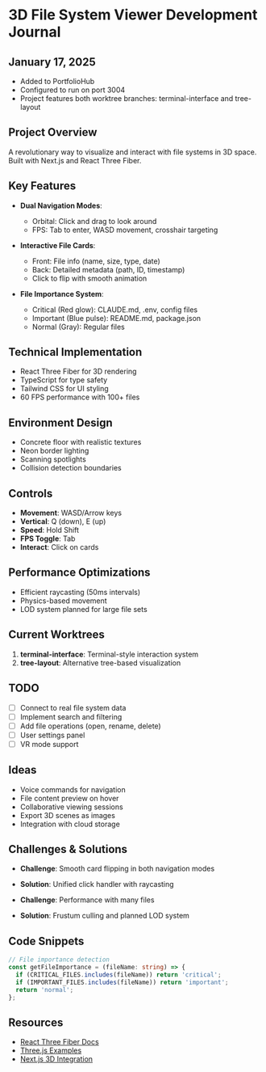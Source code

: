 # 3D File System Viewer Development Journal

## January 17, 2025
- Added to PortfolioHub
- Configured to run on port 3004
- Project features both worktree branches: terminal-interface and tree-layout

## Project Overview
A revolutionary way to visualize and interact with file systems in 3D space. Built with Next.js and React Three Fiber.

## Key Features
- **Dual Navigation Modes**:
  - Orbital: Click and drag to look around
  - FPS: Tab to enter, WASD movement, crosshair targeting
  
- **Interactive File Cards**:
  - Front: File info (name, size, type, date)
  - Back: Detailed metadata (path, ID, timestamp)
  - Click to flip with smooth animation

- **File Importance System**:
  - Critical (Red glow): CLAUDE.md, .env, config files
  - Important (Blue pulse): README.md, package.json
  - Normal (Gray): Regular files

## Technical Implementation
- React Three Fiber for 3D rendering
- TypeScript for type safety
- Tailwind CSS for UI styling
- 60 FPS performance with 100+ files

## Environment Design
- Concrete floor with realistic textures
- Neon border lighting
- Scanning spotlights
- Collision detection boundaries

## Controls
- **Movement**: WASD/Arrow keys
- **Vertical**: Q (down), E (up)
- **Speed**: Hold Shift
- **FPS Toggle**: Tab
- **Interact**: Click on cards

## Performance Optimizations
- Efficient raycasting (50ms intervals)
- Physics-based movement
- LOD system planned for large file sets

## Current Worktrees
1. **terminal-interface**: Terminal-style interaction system
2. **tree-layout**: Alternative tree-based visualization

## TODO
- [ ] Connect to real file system data
- [ ] Implement search and filtering
- [ ] Add file operations (open, rename, delete)
- [ ] User settings panel
- [ ] VR mode support

## Ideas
- Voice commands for navigation
- File content preview on hover
- Collaborative viewing sessions
- Export 3D scenes as images
- Integration with cloud storage

## Challenges & Solutions
- **Challenge**: Smooth card flipping in both navigation modes
- **Solution**: Unified click handler with raycasting

- **Challenge**: Performance with many files
- **Solution**: Frustum culling and planned LOD system

## Code Snippets
```typescript
// File importance detection
const getFileImportance = (fileName: string) => {
  if (CRITICAL_FILES.includes(fileName)) return 'critical';
  if (IMPORTANT_FILES.includes(fileName)) return 'important';
  return 'normal';
};
```

## Resources
- [React Three Fiber Docs](https://docs.pmnd.rs/react-three-fiber)
- [Three.js Examples](https://threejs.org/examples)
- [Next.js 3D Integration](https://nextjs.org/docs)